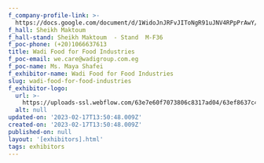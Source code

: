 ```yaml
---
f_company-profile-link: >-
  https://docs.google.com/document/d/1WidoJnJRFvJIToNgR91uJNV4RPpPrAwY/edit?usp=share_link&ouid=111844397792848099856&rtpof=true&sd=true
f_hall: Sheikh Maktoum
f_hall-stand: Sheikh Maktoum  - Stand  M-F36
f_poc-phone: (+20)1066637613
title: Wadi Food for Food Industries
f_poc-email: we.care@wadigroup.com.eg
f_poc-name: Ms. Maya Shafei
f_exhibitor-name: Wadi Food for Food Industries
slug: wadi-food-for-food-industries
f_exhibitor-logo:
  url: >-
    https://uploads-ssl.webflow.com/63e7e60f7073806c8317ad04/63ef8637c4016e88edc6c0fe_MDI3ZQ.png
  alt: null
updated-on: '2023-02-17T13:50:48.009Z'
created-on: '2023-02-17T13:50:48.009Z'
published-on: null
layout: '[exhibitors].html'
tags: exhibitors
---
```



